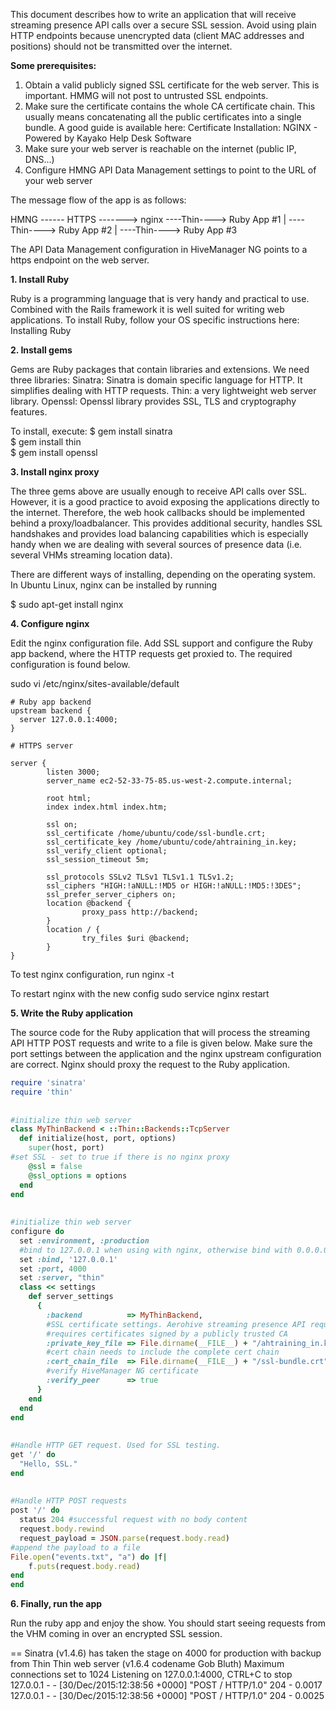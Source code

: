 This document describes how to write an application that will receive streaming presence API calls over a secure SSL session. Avoid using plain HTTP endpoints because unencrypted data (client MAC addresses and positions) should not be transmitted over the internet.
 
**Some prerequisites:**
 
1. Obtain a valid publicly signed SSL certificate for the web server. This is important. HMMG will not post to untrusted SSL endpoints.
2. Make sure the certificate contains the whole CA certificate chain. This usually means concatenating all the public certificates into a single bundle. A good guide is available here: Certificate Installation: NGINX - Powered by Kayako Help Desk Software
3. Make sure your web server is reachable on the internet (public IP, DNS...)
4. Configure HMNG API Data Management settings to point to the URL of your web server
 
The message flow of the app is as follows:
 
HMNG ------ HTTPS -------> nginx  ----Thin----> Ruby App #1
                                                 |
                                                  ----Thin----> Ruby App #2
                                                 |
                                                  ----Thin----> Ruby App #3
 
The API Data Management configuration in HiveManager NG points to a https endpoint on the web server.

**1. Install Ruby**
 
Ruby is a programming language that is very handy and practical to use. Combined with the Rails framework it is well suited for writing web applications.
To install Ruby, follow your OS specific instructions here: Installing Ruby
 
**2. Install gems**
 
Gems are Ruby packages that contain libraries and extensions. We need three libraries:
Sinatra: Sinatra is domain specific language for HTTP. It simplifies dealing with HTTP requests.
Thin: a very lightweight web server library.
Openssl: Openssl library provides SSL, TLS and cryptography features.
 
To install, execute:
$ gem install sinatra  
$ gem install thin  
$ gem install openssl  
 
**3. Install nginx proxy**
 
The three gems above are usually enough to receive API calls over SSL. However, it is a good practice to avoid exposing the applications directly to the internet. Therefore, the web hook callbacks should be implemented behind a proxy/loadbalancer. This provides additional security, handles SSL handshakes and provides load balancing capabilities which is especially handy when we are dealing with several sources of presence data (i.e. several VHMs streaming location data).
 
There are different ways of installing, depending on the operating system. In Ubuntu Linux, nginx can be installed by running
 
$ sudo apt-get install nginx  
 
**4. Configure nginx**
 
Edit the nginx configuration file. Add SSL support and configure the Ruby app backend, where the HTTP requests get proxied to. The required configuration is found below.
 
sudo vi /etc/nginx/sites-available/default  
 
```
# Ruby app backend
upstream backend {
  server 127.0.0.1:4000;
}
 
# HTTPS server
 
server {
        listen 3000;
        server_name ec2-52-33-75-85.us-west-2.compute.internal;
 
        root html;
        index index.html index.htm;
 
        ssl on;
        ssl_certificate /home/ubuntu/code/ssl-bundle.crt;
        ssl_certificate_key /home/ubuntu/code/ahtraining_in.key;
        ssl_verify_client optional;
        ssl_session_timeout 5m;
 
        ssl_protocols SSLv2 TLSv1 TLSv1.1 TLSv1.2;
        ssl_ciphers "HIGH:!aNULL:!MD5 or HIGH:!aNULL:!MD5:!3DES";
        ssl_prefer_server_ciphers on;
        location @backend {
                proxy_pass http://backend;
        }
        location / {
                try_files $uri @backend;
        }
}
``` 
 
To test nginx configuration, run
nginx -t  
 
To restart nginx with the new config
sudo service nginx restart  
 
**5. Write the Ruby application**
 
The source code for the Ruby application that will process the streaming API HTTP POST requests and write to a file is given below. Make sure the port settings between the application and the nginx upstream configuration are correct. Nginx should proxy the request to the Ruby application.

```Ruby 
require 'sinatra'  
require 'thin'  
  
  
#initialize thin web server  
class MyThinBackend < ::Thin::Backends::TcpServer  
  def initialize(host, port, options)  
    super(host, port)  
#set SSL - set to true if there is no nginx proxy  
    @ssl = false   
    @ssl_options = options  
  end  
end  
  
  
#initialize thin web server  
configure do  
  set :environment, :production  
  #bind to 127.0.0.1 when using with nginx, otherwise bind with 0.0.0.0  
  set :bind, '127.0.0.1'  
  set :port, 4000  
  set :server, "thin"  
  class << settings  
    def server_settings  
      {  
        :backend          => MyThinBackend,  
        #SSL certificate settings. Aerohive streaming presence API requires  
        #requires certificates signed by a publicly trusted CA  
        :private_key_file => File.dirname(__FILE__) + "/ahtraining_in.key",  
        #cert chain needs to include the complete cert chain   
        :cert_chain_file  => File.dirname(__FILE__) + "/ssl-bundle.crt",  
        #verify HiveManager NG certificate  
        :verify_peer      => true  
      }  
    end  
  end  
end  
  
  
#Handle HTTP GET request. Used for SSL testing.  
get '/' do  
  "Hello, SSL."  
end  
  
  
#Handle HTTP POST requests  
post '/' do  
  status 204 #successful request with no body content  
  request.body.rewind  
  request_payload = JSON.parse(request.body.read)  
#append the payload to a file  
File.open("events.txt", "a") do |f|  
    f.puts(request.body.read)  
end  
end  
```
**6. Finally, run the app**
 
Run the ruby app and enjoy the show. You should start seeing requests from the VHM coming in over an encrypted SSL session.
 
== Sinatra (v1.4.6) has taken the stage on 4000 for production with backup from Thin
Thin web server (v1.6.4 codename Gob Bluth)
Maximum connections set to 1024
Listening on 127.0.0.1:4000, CTRL+C to stop
127.0.0.1 - - [30/Dec/2015:12:38:56 +0000] "POST / HTTP/1.0" 204 - 0.0017
127.0.0.1 - - [30/Dec/2015:12:38:56 +0000] "POST / HTTP/1.0" 204 - 0.0025

